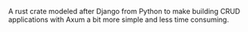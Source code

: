A rust crate modeled after Django from Python to make building CRUD applications with Axum a bit more simple and less time consuming.
